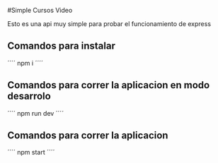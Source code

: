 #Simple Cursos Video

Esto es una api muy simple para probar el funcionamiento de express

## Comandos para instalar

´´´´
npm i
´´´´

## Comandos para correr la aplicacion en modo desarrolo

´´´´
npm run dev
´´´´

## Comandos para correr la aplicacion

´´´´
npm start
´´´´